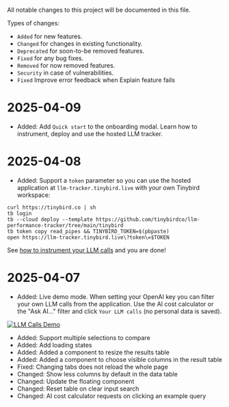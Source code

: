 All notable changes to this project will be documented in this file.

Types of changes:

- `Added` for new features.
- `Changed` for changes in existing functionality.
- `Deprecated` for soon-to-be removed features.
- `Fixed` for any bug fixes.
- `Removed` for now removed features.
- `Security` in case of vulnerabilities.
- `Fixed` Improve error feedback when Explain feature fails

2025-04-09
==========

- Added: Add `Quick start` to the onboarding modal. Learn how to instrument, deploy and use the hosted LLM tracker.

2025-04-08
==========

- Added: Support a `token` parameter so you can use the hosted application at `llm-tracker.tinybird.live` with your own Tinybird workspace:

```
curl https://tinybird.co | sh
tb login
tb --cloud deploy --template https://github.com/tinybirdco/llm-performance-tracker/tree/main/tinybird
tb token copy read_pipes && TINYBIRD_TOKEN=$(pbpaste)
open https://llm-tracker.tinybird.live\?token\=$TOKEN
```

See [how to instrument your LLM calls](https://github.com/tinybirdco/llm-performance-tracker?tab=readme-ov-file#instrumentation) and you are done!

2025-04-07
==========

- Added: Live demo mode. When setting your OpenAI key you can filter your own LLM calls from the application. Use the AI cost calculator or the "Ask AI..." filter and click `Your LLM calls` (no personal data is saved).

[![LLM Calls Demo](https://img.youtube.com/vi/dF0kCYdf7QA/0.jpg)](https://youtu.be/dF0kCYdf7QA)

- Added: Support multiple selections to compare
- Added: Add loading states
- Added: Added a component to resize the results table
- Added: Added a component to choose visible columns in the result table
- Fixed: Changing tabs does not reload the whole page
- Changed: Show less columns by default in the data table
- Changed: Update the floating component
- Changed: Reset table on clear input search
- Changed: AI cost calculator requests on clicking an example query

